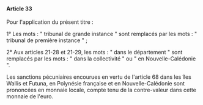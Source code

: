 #### Article 33

Pour l'application du présent titre :

1° Les mots : " tribunal de grande instance " sont remplacés par les mots : " tribunal de première instance " ;

2° Aux articles 21-28 et 21-29, les mots : " dans le département " sont remplacés par les mots : " dans la collectivité " ou " en Nouvelle-Calédonie ".

Les sanctions pécuniaires encourues en vertu de l'article 68 dans les îles Wallis et Futuna, en Polynésie française et en Nouvelle-Calédonie sont prononcées en monnaie locale, compte tenu de la contre-valeur dans cette monnaie de l'euro.

